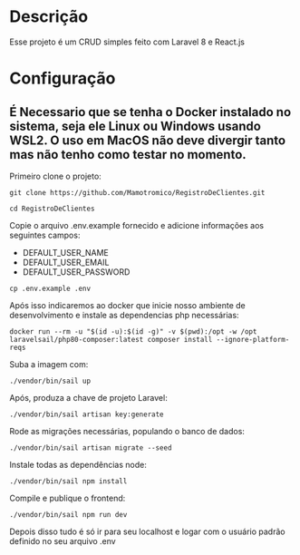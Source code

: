 # Descrição

Esse projeto é um CRUD simples feito com Laravel 8 e React.js

# Configuração

## É Necessario que se tenha o Docker instalado no sistema, seja ele Linux ou Windows usando WSL2. O uso em MacOS não deve divergir tanto mas não tenho como testar no momento.

Primeiro clone o projeto:

```
git clone https://github.com/Mamotromico/RegistroDeClientes.git
```

```
cd RegistroDeClientes
```

Copie o arquivo .env.example fornecido e adicione informações aos seguintes campos:

- DEFAULT_USER_NAME
- DEFAULT_USER_EMAIL
- DEFAULT_USER_PASSWORD

```
cp .env.example .env
```
Após isso indicaremos ao docker que inicie nosso ambiente de desenvolvimento e instale as dependencias php necessárias:

```
docker run --rm -u "$(id -u):$(id -g)" -v $(pwd):/opt -w /opt laravelsail/php80-composer:latest composer install --ignore-platform-reqs
```

Suba a imagem com:

```
./vendor/bin/sail up
```

Após, produza a chave de projeto Laravel:

```
./vendor/bin/sail artisan key:generate
```

Rode as migrações necessárias, populando o banco de dados:

```
./vendor/bin/sail artisan migrate --seed
```

Instale todas as dependências node:

```
./vendor/bin/sail npm install
```

Compile e publique o frontend:

```
./vendor/bin/sail npm run dev
```

Depois disso tudo é só ir para seu localhost e logar com o usuário padrão definido no seu arquivo .env
